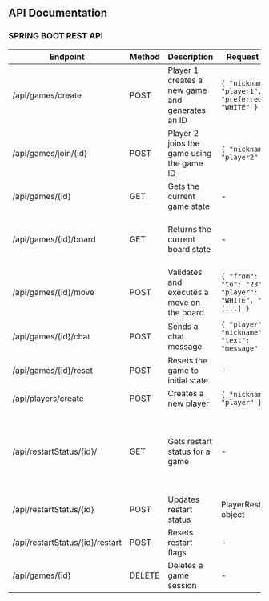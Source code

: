 ## API Documentation

### SPRING BOOT REST API

| Endpoint                   | Method | Description                                              | Request Body                                        | Response                                                                      |
|----------------------------|--------|----------------------------------------------------------|----------------------------------------------------|-------------------------------------------------------------------------------|
| /api/games/create          | POST   | Player 1 creates a new game and generates an ID          | `{ "nickname": "player1", "preferredTeam": "WHITE" }` | Game object with board state, players, and game ID                           |
| /api/games/join/{id}       | POST   | Player 2 joins the game using the game ID                | `{ "nickname": "player2" }`                        | `true` if successful                                                         |
| /api/games/{id}            | GET    | Gets the current game state                              | -                                                  | Game object with current board state                                         |
| /api/games/{id}/board      | GET    | Returns the current board state                          | -                                                  | GameDto object with current board state and game information                 |
| /api/games/{id}/move       | POST   | Validates and executes a move on the board               | `{ "from": "01", "to": "23", "player": "WHITE", "path": [...] }` | Updated GameDto with new board state                                         |
| /api/games/{id}/chat       | POST   | Sends a chat message                                     | `{ "player": "nickname", "text": "message" }`      | -                                                                            |
| /api/games/{id}/reset      | POST   | Resets the game to initial state                         | -                                                  | -                                                                            |
| /api/players/create        | POST   | Creates a new player                                     | `{ "nickname": "player" }`                         | Player object                                                                |
| /api/restartStatus/{id}/   | GET    | Gets restart status for a game                           | -                                                  | `{ "gameID": "id", "nicknameB": "player1", "nicknameW": "player2", "restartB": false, "restartW": false }` |
| /api/restartStatus/{id}    | POST   | Updates restart status                                   | PlayerRestartDto object                            | -                                                                            |
| /api/restartStatus/{id}/restart | POST | Resets restart flags                                  | -                                                  | Updated PlayerRestartDto                                                     |
| /api/games/{id}            | DELETE | Deletes a game session                                   | -                                                  | -                                                                            |